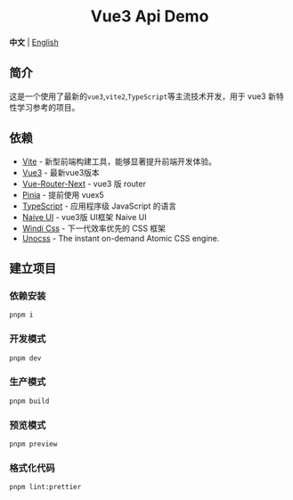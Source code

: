 <div align="center"> 
<h1>Vue3 Api Demo</h1>
</div>

**中文** | [English](./README.md)

## 简介

这是一个使用了最新的`vue3`,`vite2`,`TypeScript`等主流技术开发，用于 vue3 新特性学习参考的项目。

## 依赖

- [Vite](https://vitejs.dev/) - 新型前端构建工具，能够显著提升前端开发体验。
- [Vue3](https://v3.vuejs.org/) - 最新vue3版本
- [Vue-Router-Next](https://next.router.vuejs.org/) - vue3 版 router
- [Pinia](https://pinia.esm.dev/) - 提前使用 vuex5
- [TypeScript](https://www.typescriptlang.org/) - 应用程序级 JavaScript 的语言
- [Naive UI](https://www.naiveui.com/) - vue3版 UI框架 Naive UI
- [Windi Css](https://windicss.org/) - 下一代效率优先的 CSS 框架
- [Unocss](https://unocss.antfu.me/) - The instant on-demand Atomic CSS engine.

## 建立项目

### 依赖安装
```
pnpm i
```

### 开发模式

```
pnpm dev
```

### 生产模式

```
pnpm build
```

### 预览模式

```
pnpm preview
```

### 格式化代码

```
pnpm lint:prettier
```
